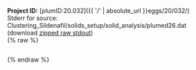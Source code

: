 **Project ID:** [plumID:20.032]({{ '/' | absolute_url }}eggs/20/032/)  
Stderr for source:  Clustering_Sildenafil/solids_setup/solid_analysis/plumed26.dat   
(download [zipped raw stdout](plumed26.dat.plumed.stdout.txt.zip))  
{% raw %}
<pre>
</pre>
{% endraw %}
